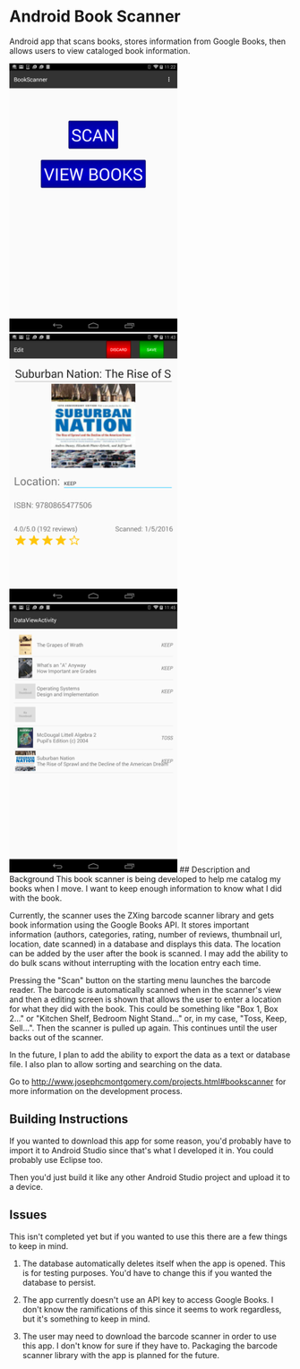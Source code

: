 # Android Book Scanner
Android app that scans books, stores information from Google Books, then allows users to view cataloged book information.

<img src="https://github.com/Grotke/screenshots/blob/master/bookscannermenu.png" width="300">
<img src="https://github.com/Grotke/screenshots/blob/master/scanneranotherbookedit.png" width="300">
<img src="https://github.com/Grotke/screenshots/blob/master/scannerbookview.png" width="300">
## Description and Background
This book scanner is being developed to help me catalog my books when I move. I want to keep enough information to know what I did with the book.

Currently, the scanner uses the ZXing barcode scanner library and gets book information using the Google Books API. It stores important information (authors, categories, rating, number of reviews, thumbnail url, location, date scanned) in a database and displays this data. The location can be added by the user after the book is scanned. I may add the ability to do bulk scans without interrupting with the location entry each time.

Pressing the "Scan" button on the starting menu launches the barcode reader. The barcode is automatically scanned when in the scanner's view and then a editing screen is shown that allows the user to enter a location for what they did with the book. This could be something like "Box 1, Box 2..." or "Kitchen Shelf, Bedroom Night Stand..." or, in my case, "Toss, Keep, Sell...". Then the scanner is pulled up again. This continues until the user backs out of the scanner. 

In the future, I plan to add the ability to export the data as a text or database file. I also plan to allow sorting and searching on the data. 

Go to http://www.josephcmontgomery.com/projects.html#bookscanner for more information on the development process.

## Building Instructions
If you wanted to download this app for some reason, you'd probably have to import it to Android Studio since that's what I developed it in. You could probably use Eclipse too.

Then you'd just build it like any other Android Studio project and upload it to a device.
## Issues
This isn't completed yet but if you wanted to use this there are a few things to keep in mind.

1. The database automatically deletes itself when the app is opened. This is for testing purposes. You'd have to change this if you wanted the database to persist.

2. The app currently doesn't use an API key to access Google Books. I don't know the ramifications of this since it seems to work regardless, but it's something to keep in mind.

3. The user may need to download the barcode scanner in order to use this app. I don't know for sure if they have to. Packaging the barcode scanner library with the app is planned for the future.

